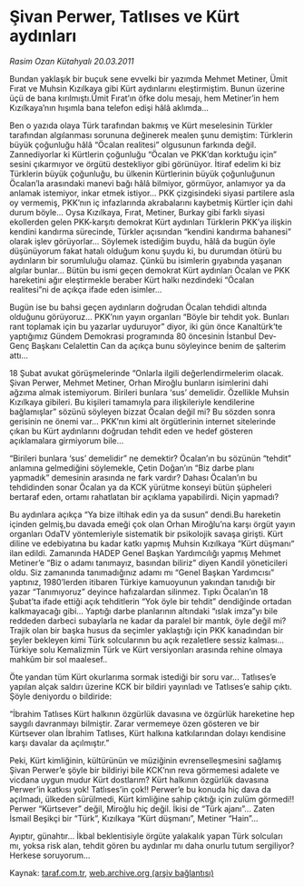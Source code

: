 # Şivan Perwer, Tatlıses ve Kürt aydınları

*Rasim Ozan Kütahyalı 20.03.2011*

<div class="yazi"><p>Bundan yaklaşık bir buçuk sene evvelki bir yazımda Mehmet Metiner, Ümit Fırat ve Muhsin Kızılkaya gibi Kürt aydınlarını eleştirmiştim. Bunun üzerine üçü de bana kırılmıştı.Ümit Fırat’ın öfke dolu mesajı, hem Metiner’in hem Kızılkaya’nın hışımla bana telefon edişi hâlâ aklımda...</p>
<p>Ben o yazıda olaya Türk tarafından bakmış ve Kürt meselesinin Türkler tarafından algılanması sorununa değinerek mealen şunu demiştim: Türklerin büyük çoğunluğu hâlâ “Öcalan realitesi” olgusunun farkında değil. Zannediyorlar ki Kürtlerin çoğunluğu “Öcalan ve PKK’dan korktuğu için” sesini çıkarmıyor ve örgütü destekliyor gibi görünüyor. İtiraf edelim ki biz Türklerin büyük çoğunluğu, bu ülkenin Kürtlerinin büyük çoğunluğunun Öcalan’la arasındaki manevi bağı hâlâ bilmiyor, görmüyor, anlamıyor ya da anlamak istemiyor, inkar etmek istiyor... PKK çizgisindeki siyasi partilere asla oy vermemiş, PKK’nın iç infazlarında akrabalarını kaybetmiş Kürtler için dahi durum böyle... Oysa Kızılkaya, Fırat, Metiner, Burkay gibi farklı siyasi ekollerden gelen PKK-karşıtı demokrat Kürt aydınları Türklerin PKK’ya ilişkin kendini kandırma sürecinde, Türkler açısından “kendini kandırma bahanesi” olarak işlev görüyorlar... Söylemek istediğim buydu, hâlâ da bugün öyle düşünüyorum fakat hatalı olduğum konu şuydu ki, bu durumdan ötürü bu aydınların bir sorumluluğu olamaz. Çünkü bu isimlerin gıyabında yaşanan algılar bunlar... Bütün bu ismi geçen demokrat Kürt aydınları Öcalan ve PKK hareketini ağır eleştirmekle beraber Kürt halkı nezdindeki “Öcalan realitesi”ni de açıkça ifade eden isimler...</p>
<p>Bugün ise bu bahsi geçen aydınların doğrudan Öcalan tehdidi altında olduğunu görüyoruz... PKK’nın yayın organları “Böyle bir tehdit yok. Bunları rant toplamak için bu yazarlar uyduruyor” diyor, iki gün önce Kanaltürk‘te yaptığımız Gündem Demokrasi programında 80 öncesinin İstanbul Dev-Genç Başkanı Celalettin Can da açıkça bunu söyleyince benim de şalterim attı...</p>
<p>18 Şubat avukat görüşmelerinde “Onlarla ilgili değerlendirmelerim olacak. Şivan Perwer, Mehmet Metiner, Orhan Miroğlu bunların isimlerini dahi ağzıma almak istemiyorum. Birileri bunlara ‘sus’ demelidir. Özellikle Muhsin Kızılkaya gibileri. Bu kişileri tamamıyla para ilişkileriyle kendilerine bağlamışlar” sözünü söyleyen bizzat Öcalan değil mi? Bu sözden sonra gerisinin ne önemi var... PKK’nın kimi alt örgütlerinin internet sitelerinde çıkan bu Kürt aydınlarını doğrudan tehdit eden ve hedef gösteren açıklamalara girmiyorum bile...</p>
<p>“Birileri bunlara ‘sus’ demelidir” ne demektir? Öcalan’ın bu sözünün “tehdit” anlamına gelmediğini söylemekle, Çetin Doğan’ın “Biz darbe planı yapmadık” demesinin arasında ne fark vardır? Dahası Öcalan’ın bu tehdidinden sonar Öcalan ya da KCK yürütme konseyi bütün şüpheleri bertaraf eden, ortamı rahatlatan bir açıklama yapabilirdi. Niçin yapmadı?</p>
<p>Bu aydınlara açıkça “Ya bize iltihak edin ya da susun” dendi.Bu hareketin içinden gelmiş,bu davada emeği çok olan Orhan Miroğlu’na karşı örgüt yayın organları OdaTV yöntemleriyle sistematik bir psikolojik savaşa girişti. Kürt diline ve edebiyatına bu kadar katkı yapmış Muhsin Kızılkaya “Kürt düşmanı“ ilan edildi. Zamanında HADEP Genel Başkan Yardımcılığı yapmış Mehmet Metiner’e “Biz o adamı tanımayız, basından biliriz” diyen Kandil yöneticileri oldu. Siz zamanında tanımadığınız adamı mı “Genel Başkan Yardımcısı” yaptınız, 1980’lerden itibaren Türkiye kamuoyunun yakından tanıdığı bir yazar “Tanımıyoruz” deyince hafızalardan silinmez. Tıpkı Öcalan’ın 18 Şubat’ta ifade ettiği açık tehditlerin “Yok öyle bir tehdit” dendiğinde ortadan kalkmayacağı gibi... Yaptığı darbe planlarının altındaki “ıslak imza”yı bile reddeden darbeci subaylarla ne kadar da paralel bir mantık, öyle değil mi? Trajik olan bir başka husus da seçimler yaklaştığı için PKK kanadından bir şeyler bekleyen kimi Türk solcularının bu açık rezaletlere sessiz kalması... Türkiye solu Kemalizmin Türk ve Kürt versiyonları arasında rehine olmaya mahkûm bir sol maalesef..</p>
<p>Öte yandan tüm Kürt okurlarıma sormak istediği bir soru var... Tatlıses’e yapılan alçak saldırı üzerine KCK bir bildiri yayınladı ve Tatlıses’e sahip çıktı. Şöyle deniyordu o bildiride:</p>
<p>“İbrahim Tatlıses Kürt halkının özgürlük davasına ve özgürlük hareketine hep saygılı davranmayı bilmiştir. Zarar vermemeye özen gösteren ve bir Kürtsever olan İbrahim Tatlıses, Kürt halkına katkılarından dolayı kendisine karşı davalar da açılmıştır.”</p>
<p>Peki, Kürt kimliğinin, kültürünün ve müziğinin evrenselleşmesini sağlamış Şivan Perwer’e şöyle bir bildiriyi bile KCK’nın reva görmemesi adalete ve vicdana uygun mudur Kürt dostlarım? Kürt halkının özgürlük davasına Perwer’in katkısı yok! Tatlıses’in çok!! Perwer’e bu konuda hiç dava da açılmadı, ülkeden sürülmedi, Kürt kimliğine sahip çıktığı için zulüm görmedi!! Perwer “Kürtsever” değil, Miroğlu hiç değil. İkisi de “Türk ajanı”... Zaten İsmail Beşikçi bir “Türk”, Kızılkaya “Kürt düşmanı”, Metiner “Hain”...</p>
<p>Ayıptır, günahtır... İkbal beklentisiyle örgüte yalakalık yapan Türk solcuları mı, yoksa risk alan, tehdit gören bu aydınlar mı daha onurlu tutum sergiliyor? Herkese soruyorum...</p>
</div>

Kaynak: [taraf.com.tr](http://www.taraf.com.tr/rasim-ozan-kutahyali/makale-sivan-perwer-tatlises-ve-kurt-aydinlari.htm), [web.archive.org (arşiv bağlantısı)](http://web.archive.org/web/20131109010013/http://www.taraf.com.tr/rasim-ozan-kutahyali/makale-sivan-perwer-tatlises-ve-kurt-aydinlari.htm)
